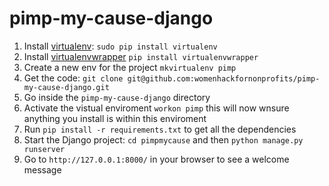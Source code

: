# pimp-my-cause-django

1. Install [virtualenv](https://virtualenv.pypa.io/en/stable/): `sudo pip install virtualenv`
2. Install [virtualenvwrapper](https://virtualenvwrapper.readthedocs.io/en/latest/install.html) `pip install virtualenvwrapper`
3. Create a new env for the project `mkvirtualenv pimp`
4. Get the code: `git clone git@github.com:womenhackfornonprofits/pimp-my-cause-django.git`
5. Go inside the `pimp-my-cause-django` directory
6. Activate the vistual enviroment `workon pimp` this will now wnsure anything you install is within this enviroment
7. Run `pip install -r requirements.txt` to get all the dependencies
8. Start the Django project: ```cd pimpmycause``` and then `python manage.py runserver`
9. Go to `http://127.0.0.1:8000/` in your browser to see a welcome message
